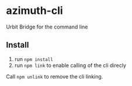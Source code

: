 # azimuth-cli
Urbit Bridge for the command line

## Install
1) run `npm install`
2) run `npm link` to enable calling of the cli direcly

Call `npm unlink` to remove the cli linking.

